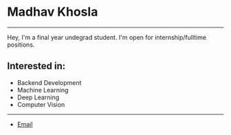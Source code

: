 # Madhav Khosla
---

Hey, I'm a final year undegrad student. I'm open for internship/fulltime positions.

## Interested in:

* Backend Development
* Machine Learning
* Deep Learning
* Computer Vision
---

* [Email](mailto:madhav.khoslaa@gmail.com)





